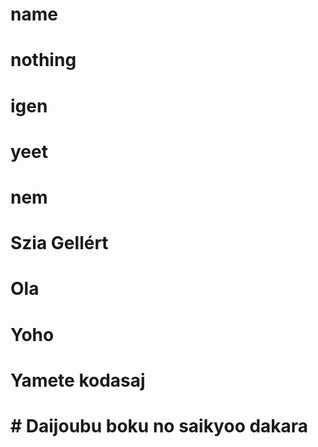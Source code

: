 # name
# nothing
# igen
# yeet
# nem
# Szia Gellért
# Ola
# Yoho
# Yamete kodasaj
# # Daijoubu boku no saikyoo dakara
